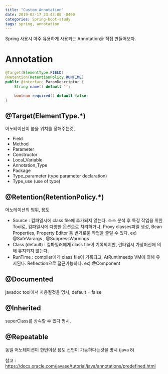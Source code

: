 ```yaml
---
title: "Custom Annotation"
date: 2019-02-17 23:43:00 -0400
categories: Spring-boot-study
tags: spring, annotation
---
```


Spring 사용시 아주 유용하게 사용되는 Annotation을 직접 만들어보자.

# Annotation 
```java
@Target(ElementType.FIELD)
@Retention(RetentionPolicy.RUNTIME)
public @interface ParamDescriptor {
    String name() default '';

    boolean required() default false;
}
```

## @Target(ElementType.*) 
어노테이션이 붙을 위치를 정해주는것,
- Field
- Method
- Parameter
- Constructor
- Local_Variable
- Annotation_Type
- Package
- Type_parameter (type parameter declaration)
- Type_use (use of type)

## @Retention(RetentionPolicy.*)
어노테이션의 범위, 용도 
- Source : 컴파일시에 class file에 추가되지 않는다.
	소스 분석 후 특정 작업을 위한 Tool로, 컴파일시에 다양한 옵션으로 처리하거나, Proxy classes파일 생성, Bean Properties, Property Editor 등 번거로운 작업을 줄일 수 있다.
	ex) @SafeVarargs , @SuppressWarnings
- Class (default) : 컴파일러에게 class file이 기록되지만, 런타임시 가상머신에 의해 유지되지 않는다.
- RunTime : compiler에게 class file이 기록되고, AtRuntimeedp VM에 의해 유지된다. Reflection으로 접근가능하다.
	ex) @Component

## @Documented
javadoc tool에서 사용될것을 명시, default = false

## @Inherited
superClass를 상속할 수 있다 명시.

## @Repeatable
동일 어노테이션이 한번이상 용도 선언이 가능하다는것을 명시 (java 8)

참고 : https://docs.oracle.com/javase/tutorial/java/annotations/predefined.html
